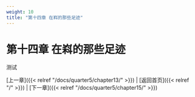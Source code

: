 ```yaml
---
weight: 10
title: "第十四章 在嵙的那些足迹"
---
```


# 第十四章 在嵙的那些足迹

测试

[上一章]({{< relref "/docs/quarter5/chapter13/" >}}) | [返回首页]({{< relref "/" >}}) | [下一章]({{< relref "/docs/quarter5/chapter15/" >}})